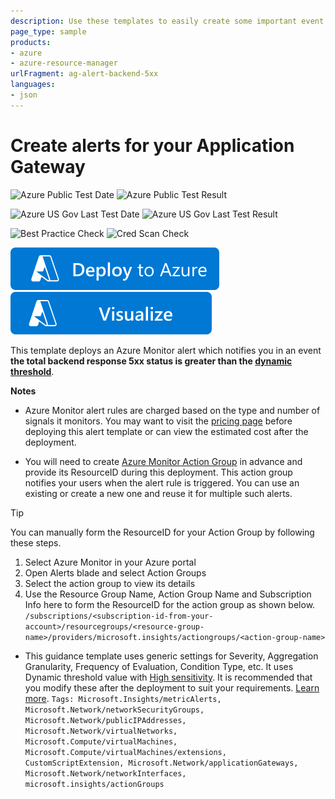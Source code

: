 ```yaml
---
description: Use these templates to easily create some important event alerts for your Azure Application Gateway.
page_type: sample
products:
- azure
- azure-resource-manager
urlFragment: ag-alert-backend-5xx
languages:
- json
---
```

# Create alerts for your Application Gateway

![Azure Public Test Date](https://azurequickstartsservice.blob.core.windows.net/badges/demos/ag-alert-backend-5xx/PublicLastTestDate.svg)
![Azure Public Test Result](https://azurequickstartsservice.blob.core.windows.net/badges/demos/ag-alert-backend-5xx/PublicDeployment.svg)

![Azure US Gov Last Test Date](https://azurequickstartsservice.blob.core.windows.net/badges/demos/ag-alert-backend-5xx/FairfaxLastTestDate.svg)
![Azure US Gov Last Test Result](https://azurequickstartsservice.blob.core.windows.net/badges/demos/ag-alert-backend-5xx/FairfaxDeployment.svg)

![Best Practice Check](https://azurequickstartsservice.blob.core.windows.net/badges/demos/ag-alert-backend-5xx/BestPracticeResult.svg)
![Cred Scan Check](https://azurequickstartsservice.blob.core.windows.net/badges/demos/ag-alert-backend-5xx/CredScanResult.svg)

[![Deploy To Azure](https://raw.githubusercontent.com/Azure/azure-quickstart-templates/master/1-CONTRIBUTION-GUIDE/images/deploytoazure.svg?sanitize=true)](https://portal.azure.com/#create/Microsoft.Template/uri/https%3A%2F%2Fraw.githubusercontent.com%2FAzure%2Fazure-quickstart-templates%2Fmaster%2Fdemos%2Fag-alert-backend-5xx%2Fazuredeploy.json)
[![Visualize](https://raw.githubusercontent.com/Azure/azure-quickstart-templates/master/1-CONTRIBUTION-GUIDE/images/visualizebutton.svg?sanitize=true)](http://armviz.io/#/?load=https%3A%2F%2Fraw.githubusercontent.com%2FAzure%2Fazure-quickstart-templates%2Fmaster%2Fdemos%2Fag-alert-backend-5xx%2Fazuredeploy.json)

This template deploys an Azure Monitor alert which notifies you in an event **the total backend response 5xx status is greater than the [dynamic threshold](https://docs.microsoft.com/azure/azure-monitor/alerts/alerts-dynamic-thresholds)**.

**Notes**

- Azure Monitor alert rules are charged based on the type and number of signals it monitors. You may want to visit the [pricing page](https://azure.microsoft.com/pricing/details/monitor/) before deploying this alert template or can view the estimated cost after the deployment.

- You will need to create [Azure Monitor Action Group](https://docs.microsoft.com/azure/azure-monitor/alerts/action-groups) in advance and provide its ResourceID during this deployment. This action group notifies your users when the alert rule is triggered. You can use an existing or create a new one and reuse it for multiple such alerts.

>[!TIP]
> You can manually form the ResourceID for your Action Group by following these steps.
> 1. Select Azure Monitor in your Azure portal
> 1. Open Alerts blade and select Action Groups
> 1. Select the action group to view its details
> 1. Use the Resource Group Name, Action Group Name and Subscription Info here to form the ResourceID for the action group as shown below. <br>
> `/subscriptions/<subscription-id-from-your-account>/resourcegroups/<resource-group-name>/providers/microsoft.insights/actiongroups/<action-group-name>`

- This guidance template uses generic settings for Severity, Aggregation Granularity, Frequency of Evaluation, Condition Type, etc. It uses Dynamic threshold value with [High sensitivity](https://docs.microsoft.com/azure/azure-monitor/alerts/alerts-dynamic-thresholds#what-does-sensitivity-setting-in-dynamic-thresholds-mean). It is recommended that you modify these after the deployment to suit your requirements. [Learn more](https://docs.microsoft.com/azure/azure-monitor/alerts/alerts-metric-overview).
`Tags: Microsoft.Insights/metricAlerts, Microsoft.Network/networkSecurityGroups, Microsoft.Network/publicIPAddresses, Microsoft.Network/virtualNetworks, Microsoft.Compute/virtualMachines, Microsoft.Compute/virtualMachines/extensions, CustomScriptExtension, Microsoft.Network/applicationGateways, Microsoft.Network/networkInterfaces, microsoft.insights/actionGroups`
